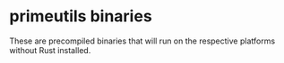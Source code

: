 # primeutils binaries

These are precompiled binaries that will run on the respective platforms without Rust installed.

